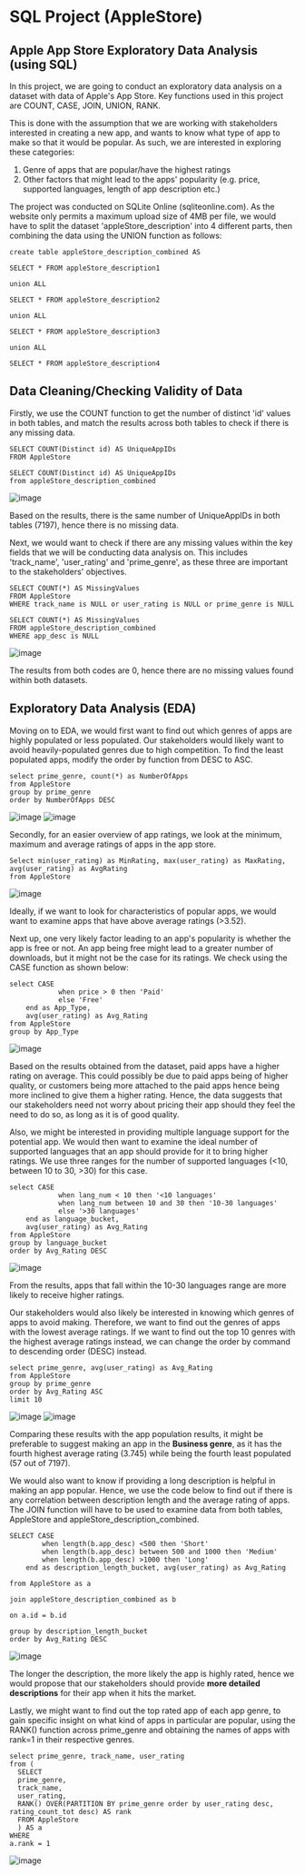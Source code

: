 # SQL Project (AppleStore)

## Apple App Store Exploratory Data Analysis (using SQL)

In this project, we are going to conduct an exploratory data analysis on a dataset with data of Apple's App Store. Key functions used in this project are COUNT, CASE, JOIN, UNION, RANK. 

This is done with the assumption that we are working with stakeholders interested in creating a new app, and wants to know what type of app to make so that it would be popular. As such, we are interested in exploring these categories:

1. Genre of apps that are popular/have the highest ratings
2. Other factors that might lead to the apps' popularity (e.g. price, supported languages, length of app description etc.)

The project was conducted on SQLite Online (sqliteonline.com). As the website only permits a maximum upload size of 4MB per file, we would have to split the dataset 'appleStore_description' into 4 different parts, then combining the data using the UNION function as follows: 

```
create table appleStore_description_combined AS

SELECT * FROM appleStore_description1

union ALL

SELECT * FROM appleStore_description2

union ALL

SELECT * FROM appleStore_description3

union ALL

SELECT * FROM appleStore_description4
```

## Data Cleaning/Checking Validity of Data

Firstly, we use the COUNT function to get the number of distinct 'id' values in both tables, and match the results across both tables to check if there is any missing data. 

```
SELECT COUNT(Distinct id) AS UniqueAppIDs
FROM AppleStore

SELECT COUNT(Distinct id) AS UniqueAppIDs
from appleStore_description_combined
```
![image](https://github.com/nl83457/sql_project_applestore/assets/143477919/9e12e5c3-9a27-4612-8074-fa1fdd3947f7)

Based on the results, there is the same number of UniqueAppIDs in both tables (7197), hence there is no missing data. 

Next, we would want to check if there are any missing values within the key fields that we will be conducting data analysis on. This includes 'track_name', 'user_rating' and 'prime_genre', as these three are important to the stakeholders' objectives.

```
SELECT COUNT(*) AS MissingValues
FROM AppleStore
WHERE track_name is NULL or user_rating is NULL or prime_genre is NULL
```

```
SELECT COUNT(*) AS MissingValues
FROM appleStore_description_combined
WHERE app_desc is NULL
```
![image](https://github.com/nl83457/sql_project_applestore/assets/143477919/9a580e1d-9923-473b-8624-91c4b1303e97)

The results from both codes are 0, hence there are no missing values found within both datasets. 

## Exploratory Data Analysis (EDA)

Moving on to EDA, we would first want to find out which genres of apps are highly populated or less populated. Our stakeholders would likely want to avoid heavily-populated genres due to high competition. To find the least populated apps, modify the order by function from DESC to ASC. 

```
select prime_genre, count(*) as NumberOfApps
from AppleStore
group by prime_genre
order by NumberOfApps DESC
```
![image](https://github.com/nl83457/sql_project_applestore/assets/143477919/a23a90ae-d58f-4ff8-8834-01521b496419) ![image](https://github.com/nl83457/sql_project_applestore/assets/143477919/b3aca483-e11d-4b0d-b440-1d75f54d666a)


Secondly, for an easier overview of app ratings, we look at the minimum, maximum and average ratings of apps in the app store. 

```
Select min(user_rating) as MinRating, max(user_rating) as MaxRating, avg(user_rating) as AvgRating
from AppleStore
```
![image](https://github.com/nl83457/sql_project_applestore/assets/143477919/e13a6435-0f02-49b5-95ca-e92537ef10c2)

Ideally, if we want to look for characteristics of popular apps, we would want to examine apps that have above average ratings (>3.52).

Next up, one very likely factor leading to an app's popularity is whether the app is free or not. An app being free might lead to a greater number of downloads, but it might not be the case for its ratings. We check using the CASE function as shown below: 

```
select CASE
			when price > 0 then 'Paid'
			else 'Free'
	end as App_Type, 
    avg(user_rating) as Avg_Rating
from AppleStore
group by App_Type
```
![image](https://github.com/nl83457/sql_project_applestore/assets/143477919/26cdc815-3914-42e7-8e7c-706109e66a8e)

Based on the results obtained from the dataset, paid apps have a higher rating on average. This could possibly be due to paid apps being of higher quality, or customers being more attached to the paid apps hence being more inclined to give them a higher rating. Hence, the data suggests that our stakeholders need not worry about pricing their app should they feel the need to do so, as long as it is of good quality. 

Also, we might be interested in providing multiple language support for the potential app. We would then want to examine the ideal number of supported languages that an app should provide for it to bring higher ratings. We use three ranges for the number of supported languages (<10, between 10 to 30, >30) for this case. 

```
select CASE
			when lang_num < 10 then '<10 languages'
			when lang_num between 10 and 30 then '10-30 languages'
			else '>30 languages'
	end as language_bucket, 
    avg(user_rating) as Avg_Rating
from AppleStore
group by language_bucket
order by Avg_Rating DESC
```
![image](https://github.com/nl83457/sql_project_applestore/assets/143477919/56366e54-c2ce-4ddb-b74d-6f28a99a39b3)

From the results, apps that fall within the 10-30 languages range are more likely to receive higher ratings. 

Our stakeholders would also likely be interested in knowing which genres of apps to avoid making. Therefore, we want to find out the genres of apps with the lowest average ratings. If we want to find out the top 10 genres with the highest average ratings instead, we can change the order by command to descending order (DESC) instead. 

```
select prime_genre, avg(user_rating) as Avg_Rating
from AppleStore
group by prime_genre
order by Avg_Rating ASC
limit 10
```
![image](https://github.com/nl83457/sql_project_applestore/assets/143477919/d154a4be-463d-4f35-818e-b25b945ef844) ![image](https://github.com/nl83457/sql_project_applestore/assets/143477919/5c86dcb2-0bcf-48fd-9ccc-1be430e4d59f)

Comparing these results with the app population results, it might be preferable to suggest making an app in the **Business genre**, as it has the fourth highest average rating (3.745) while being the fourth least populated (57 out of 7197). 

We would also want to know if providing a long description is helpful in making an app popular. Hence, we use the code below to find out if there is any correlation between description length and the average rating of apps. The JOIN function will have to be used to examine data from both tables, AppleStore and appleStore_description_combined. 

```
SELECT CASE
		when length(b.app_desc) <500 then 'Short'
        when length(b.app_desc) between 500 and 1000 then 'Medium'
        when length(b.app_desc) >1000 then 'Long'
	end as description_length_bucket, avg(user_rating) as Avg_Rating

from AppleStore as a

join appleStore_description_combined as b

on a.id = b.id

group by description_length_bucket
order by Avg_Rating DESC
```
![image](https://github.com/nl83457/sql_project_applestore/assets/143477919/0aa472fb-4344-4ed4-9aee-d10f757c2853)

The longer the description, the more likely the app is highly rated, hence we would propose that our stakeholders should provide **more detailed descriptions** for their app when it hits the market. 

Lastly, we might want to find out the top rated app of each app genre, to gain specific insight on what kind of apps in particular are popular, using the RANK() function across prime_genre and obtaining the names of apps with rank=1 in their respective genres. 

```
select prime_genre, track_name, user_rating
from (
  SELECT
  prime_genre,
  track_name,
  user_rating,
  RANK() OVER(PARTITION BY prime_genre order by user_rating desc, rating_count_tot desc) AS rank
  FROM AppleStore
  ) AS a
WHERE
a.rank = 1
```
![image](https://github.com/nl83457/sql_project_applestore/assets/143477919/980afd99-6dc6-43b0-8e66-c2455d21f84b)

